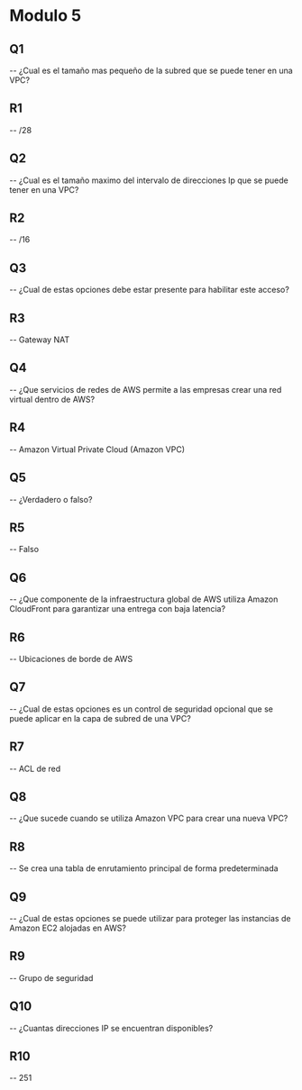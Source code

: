 # Modulo 5

## Q1

-- ¿Cual es el tamaño mas pequeño de la subred que se puede tener en una VPC?

## R1

-- /28

## Q2

-- ¿Cual es el tamaño maximo del intervalo de direcciones Ip que se puede tener en una VPC?

## R2

-- /16

## Q3

-- ¿Cual de estas opciones debe estar presente para habilitar este acceso?

## R3

-- Gateway NAT

## Q4

-- ¿Que servicios de redes de AWS permite a las empresas crear una red virtual dentro de AWS?

## R4

-- Amazon Virtual Private Cloud (Amazon VPC)

## Q5

-- ¿Verdadero o falso?

## R5

-- Falso

## Q6

-- ¿Que componente de la infraestructura global de AWS utiliza Amazon CloudFront para garantizar una entrega con baja latencia?

## R6

-- Ubicaciones de borde de AWS

## Q7

-- ¿Cual de estas opciones es un control de seguridad opcional que se puede aplicar en la capa de subred de una VPC?

## R7

-- ACL de red

## Q8

-- ¿Que sucede cuando se utiliza Amazon VPC para crear una nueva VPC?

## R8

-- Se crea una tabla de enrutamiento principal de forma predeterminada

## Q9

-- ¿Cual de estas opciones se puede utilizar para proteger las instancias de Amazon EC2 alojadas en AWS?

## R9

-- Grupo de seguridad

## Q10

-- ¿Cuantas direcciones IP se encuentran disponibles?

## R10

-- 251
